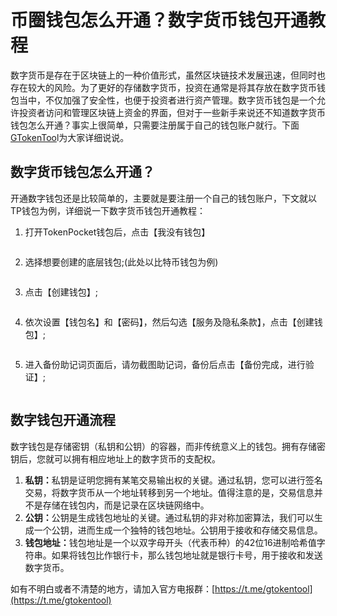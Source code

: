 # 币圈钱包怎么开通？数字货币钱包开通教程

数字货币是存在于区块链上的一种价值形式，虽然区块链技术发展迅速，但同时也存在较大的风险。为了更好的存储数字货币，投资在通常是将其存放在数字货币钱包当中，不仅加强了安全性，也便于投资者进行资产管理。数字货币钱包是一个允许投资者访问和管理区块链上资金的界面，但对于一些新手来说还不知道数字货币钱包怎么开通？事实上很简单，只需要注册属于自己的钱包账户就行。下面[GTokenToo](https://www.gtokentool.com)l为大家详细说说。

## 数字货币钱包怎么开通？

开通数字钱包还是比较简单的，主要就是要注册一个自己的钱包账户，下文就以TP钱包为例，详细说一下数字货币钱包开通教程：

1. 打开TokenPocket钱包后，点击【我没有钱包】

<figure><img src="../../.gitbook/assets/1 (3).jpg" alt=""><figcaption></figcaption></figure>

2. 选择想要创建的底层钱包;(此处以比特币钱包为例)

<figure><img src="../../.gitbook/assets/2 (3).jpg" alt=""><figcaption></figcaption></figure>

3. 点击【创建钱包】;

<figure><img src="../../.gitbook/assets/3 (2).jpg" alt=""><figcaption></figcaption></figure>

4. 依次设置【钱包名】和【密码】，然后勾选【服务及隐私条款】，点击【创建钱包】;

<figure><img src="../../.gitbook/assets/4 (2).jpg" alt=""><figcaption></figcaption></figure>

5. 进入备份助记词页面后，请勿截图助记词，备份后点击【备份完成，进行验证】;

<figure><img src="../../.gitbook/assets/5 (1).jpg" alt=""><figcaption></figcaption></figure>

## 数字钱包开通流程

数字钱包是存储密钥（私钥和公钥）的容器，而非传统意义上的钱包。拥有存储密钥后，您就可以拥有相应地址上的数字货币的支配权。

1. **私钥：**&#x79C1;钥是证明您拥有某笔交易输出权的关键。通过私钥，您可以进行签名交易，将数字货币从一个地址转移到另一个地址。值得注意的是，交易信息并不是存储在钱包内，而是记录在区块链网络中。
2. **公钥：**&#x516C;钥是生成钱包地址的关键。通过私钥的非对称加密算法，我们可以生成一个公钥，进而生成一个独特的钱包地址。公钥用于接收和存储交易信息。
3. **钱包地址：**&#x94B1;包地址是一个以双字母开头（代表币种）的42位16进制哈希值字符串。如果将钱包比作银行卡，那么钱包地址就是银行卡号，用于接收和发送数字货币。

如有不明白或者不清楚的地方，请加入官方电报群：[https://t.me/gtokentool](https://t.me/gtokentool)
